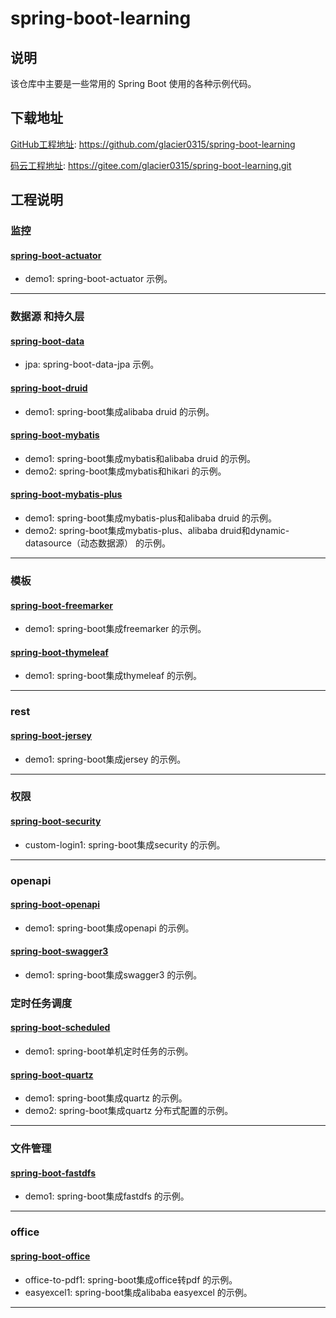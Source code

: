 # spring-boot-learning
## 说明

该仓库中主要是一些常用的 Spring Boot 使用的各种示例代码。

## 下载地址

[GitHub工程地址](https://github.com/glacier0315/spring-boot-learning): https://github.com/glacier0315/spring-boot-learning

[码云工程地址](https://gitee.com/glacier0315/spring-boot-learning.git): https://gitee.com/glacier0315/spring-boot-learning.git

## 工程说明
### 监控
#### [spring-boot-actuator](https://github.com/glacier0315/spring-boot-learning/tree/master/spring-boot-actuator)
* demo1: spring-boot-actuator 示例。
***

### 数据源 和持久层
#### [spring-boot-data](https://github.com/glacier0315/spring-boot-learning/tree/master/spring-boot-data)
* jpa: spring-boot-data-jpa 示例。
#### [spring-boot-druid](https://github.com/glacier0315/spring-boot-learning/tree/master/spring-boot-druid)
* demo1: spring-boot集成alibaba druid 的示例。
#### [spring-boot-mybatis](https://github.com/glacier0315/spring-boot-learning/tree/master/spring-boot-mybatis)
* demo1: spring-boot集成mybatis和alibaba druid 的示例。
* demo2: spring-boot集成mybatis和hikari 的示例。
#### [spring-boot-mybatis-plus](https://github.com/glacier0315/spring-boot-learning/tree/master/spring-boot-mybatis-plus)
* demo1: spring-boot集成mybatis-plus和alibaba druid 的示例。
* demo2: spring-boot集成mybatis-plus、alibaba druid和dynamic-datasource（动态数据源） 的示例。
***

### 模板
#### [spring-boot-freemarker](https://github.com/glacier0315/spring-boot-learning/tree/master/spring-boot-freemarker)
* demo1: spring-boot集成freemarker 的示例。
#### [spring-boot-thymeleaf](https://github.com/glacier0315/spring-boot-learning/tree/master/spring-boot-thymeleaf)
* demo1: spring-boot集成thymeleaf 的示例。
***

### rest
#### [spring-boot-jersey](https://github.com/glacier0315/spring-boot-learning/tree/master/spring-boot-jersey)
* demo1: spring-boot集成jersey 的示例。
***

### 权限
#### [spring-boot-security](https://github.com/glacier0315/spring-boot-learning/tree/master/spring-boot-security)
* custom-login1: spring-boot集成security 的示例。
***

### openapi
#### [spring-boot-openapi](https://github.com/glacier0315/spring-boot-learning/tree/master/spring-boot-openapi)
* demo1: spring-boot集成openapi 的示例。
#### [spring-boot-swagger3](https://github.com/glacier0315/spring-boot-learning/tree/master/spring-boot-swagger3)
* demo1: spring-boot集成swagger3 的示例。

### 定时任务调度
#### [spring-boot-scheduled](https://github.com/glacier0315/spring-boot-learning/tree/master/spring-boot-scheduled)
* demo1: spring-boot单机定时任务的示例。
#### [spring-boot-quartz](https://github.com/glacier0315/spring-boot-learning/tree/master/spring-boot-quartz)
* demo1: spring-boot集成quartz 的示例。
* demo2: spring-boot集成quartz 分布式配置的示例。
***

### 文件管理
#### [spring-boot-fastdfs](https://github.com/glacier0315/spring-boot-learning/tree/master/spring-boot-fastdfs)
* demo1: spring-boot集成fastdfs 的示例。
***

### office
#### [spring-boot-office](https://github.com/glacier0315/spring-boot-learning/tree/master/spring-boot-office)
* office-to-pdf1: spring-boot集成office转pdf 的示例。
* easyexcel1: spring-boot集成alibaba easyexcel 的示例。
***
